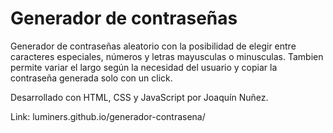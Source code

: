 # Generador de contraseñas

Generador de contraseñas aleatorio con la posibilidad de elegir entre caracteres especiales, números y letras mayusculas o minusculas.
Tambien permite variar el largo según la necesidad del usuario y copiar la contraseña generada solo con un click.

Desarrollado con HTML, CSS y JavaScript por Joaquín Nuñez.

Link: luminers.github.io/generador-contrasena/ 
